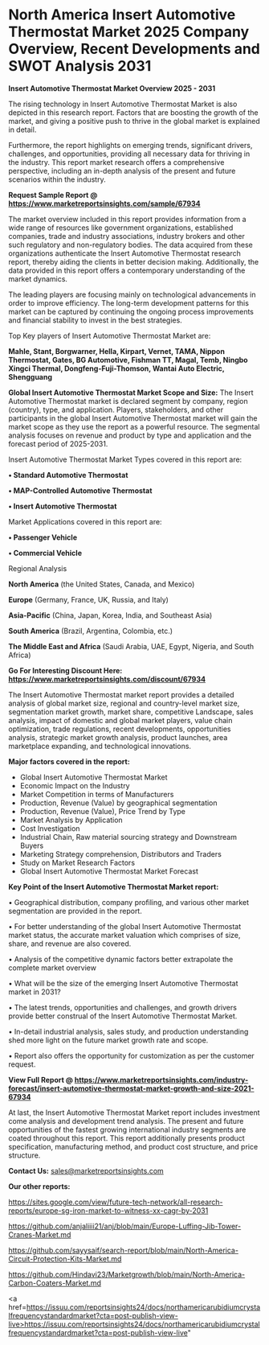  # North America Insert Automotive Thermostat Market 2025 Company Overview, Recent Developments and SWOT Analysis 2031

<Strong> Insert Automotive Thermostat Market Overview 2025 - 2031</strong>

The rising technology in Insert Automotive Thermostat Market is also depicted in this research report. Factors that are boosting the growth of the market, and giving a positive push to thrive in the global market is explained in detail.

Furthermore, the report highlights on emerging trends, significant drivers, challenges, and opportunities, providing all necessary data for thriving in the industry. This report market research offers a comprehensive perspective, including an in-depth analysis of the present and future scenarios within the industry.

<strong>Request Sample Report @ <a href=https://www.marketreportsinsights.com/sample/67934>https://www.marketreportsinsights.com/sample/67934</a></strong>

The market overview included in this report provides information from a wide range of resources like government organizations, established companies, trade and industry associations, industry brokers and other such regulatory and non-regulatory bodies. The data acquired from these organizations authenticate the Insert Automotive Thermostat research report, thereby aiding the clients in better decision making. Additionally, the data provided in this report offers a contemporary understanding of the market dynamics.

The leading players are focusing mainly on technological advancements in order to improve efficiency. The long-term development patterns for this market can be captured by continuing the ongoing process improvements and financial stability to invest in the best strategies.

Top Key players of Insert Automotive Thermostat Market are:

<strong>Mahle, Stant, Borgwarner, Hella, Kirpart, Vernet, TAMA, Nippon Thermostat, Gates, BG Automotive, Fishman TT, Magal, Temb, Ningbo Xingci Thermal, Dongfeng-Fuji-Thomson, Wantai Auto Electric, Shengguang</strong>

<strong><b>Global Insert Automotive Thermostat Market Scope and Size:</b></strong>
The Insert Automotive Thermostat market is declared segment by company, region (country), type, and application. Players, stakeholders, and other participants in the global Insert Automotive Thermostat market will gain the market scope as they use the report as a powerful resource. The segmental analysis focuses on revenue and product by type and application and the forecast period of 2025-2031.

Insert Automotive Thermostat Market Types covered in this report are:

<strong>• Standard Automotive Thermostat

• MAP-Controlled Automotive Thermostat

• Insert Automotive Thermostat</strong>

Market Applications covered in this report are:

<strong>• Passenger Vehicle

• Commercial Vehicle</strong> 

Regional Analysis

<strong>North America</strong> (the United States, Canada, and Mexico)

<strong>Europe</strong> (Germany, France, UK, Russia, and Italy)

<strong>Asia-Pacific</strong> (China, Japan, Korea, India, and Southeast Asia)

<strong>South America</strong> (Brazil, Argentina, Colombia, etc.)

<strong>The Middle East and Africa</strong> (Saudi Arabia, UAE, Egypt, Nigeria, and South Africa)

<strong>Go For Interesting Discount Here: <a href=https://www.marketreportsinsights.com/discount/67934>https://www.marketreportsinsights.com/discount/67934</a></strong>

The Insert Automotive Thermostat market report provides a detailed analysis of global market size, regional and country-level market size, segmentation market growth, market share, competitive Landscape, sales analysis, impact of domestic and global market players, value chain optimization, trade regulations, recent developments, opportunities analysis, strategic market growth analysis, product launches, area marketplace expanding, and technological innovations.

<strong><b>Major factors covered in the report:</b></strong>
<ul>
  <li>Global Insert Automotive Thermostat Market </li>
  <li>Economic Impact on the Industry</li>
  <li>Market Competition in terms of Manufacturers</li>
  <li>Production, Revenue (Value) by geographical segmentation</li>
  <li>Production, Revenue (Value), Price Trend by Type</li>
  <li>Market Analysis by Application</li>
  <li>Cost Investigation</li>
  <li>Industrial Chain, Raw material sourcing strategy and Downstream Buyers</li>
  <li>Marketing Strategy comprehension, Distributors and Traders</li>
  <li>Study on Market Research Factors</li>
  <li>Global Insert Automotive Thermostat Market Forecast</li>
</ul>

<strong><b>Key Point of the Insert Automotive Thermostat Market report:</b></strong>

• Geographical distribution, company profiling, and various other market segmentation are provided in the report.

• For better understanding of the global Insert Automotive Thermostat market status, the accurate market valuation which comprises of size, share, and revenue are also covered.

• Analysis of the competitive dynamic factors better extrapolate the complete market overview

• What will be the size of the emerging Insert Automotive Thermostat market in 2031?

• The latest trends, opportunities and challenges, and growth drivers provide better construal of the Insert Automotive Thermostat Market.

• In-detail industrial analysis, sales study, and production understanding shed more light on the future market growth rate and scope.

• Report also offers the opportunity for customization as per the customer request.

<strong><b>View Full Report @ <a href=https://www.marketreportsinsights.com/industry-forecast/insert-automotive-thermostat-market-growth-and-size-2021-67934>https://www.marketreportsinsights.com/industry-forecast/insert-automotive-thermostat-market-growth-and-size-2021-67934</a></b></strong>


At last, the Insert Automotive Thermostat Market report includes investment come analysis and development trend analysis. The present and future opportunities of the fastest growing international industry segments are coated throughout this report. This report additionally presents product specification, manufacturing method, and product cost structure, and price structure.

<strong>Contact Us:</strong>
sales@marketreportsinsights.com

<strong>Our other reports:</strong>

<a href=https://sites.google.com/view/future-tech-network/all-research-reports/europe-sg-iron-market-to-witness-xx-cagr-by-2031>https://sites.google.com/view/future-tech-network/all-research-reports/europe-sg-iron-market-to-witness-xx-cagr-by-2031</a>

<a href=https://github.com/anjaliiii21/anj/blob/main/Europe-Luffing-Jib-Tower-Cranes-Market.md>https://github.com/anjaliiii21/anj/blob/main/Europe-Luffing-Jib-Tower-Cranes-Market.md</a>

<a href=https://github.com/sayysaif/search-report/blob/main/North-America-Circuit-Protection-Kits-Market.md>https://github.com/sayysaif/search-report/blob/main/North-America-Circuit-Protection-Kits-Market.md</a>

<a href=https://github.com/Hindavi23/Marketgrowth/blob/main/North-America-Carbon-Coaters-Market.md>https://github.com/Hindavi23/Marketgrowth/blob/main/North-America-Carbon-Coaters-Market.md</a>

<a href=https://issuu.com/reportsinsights24/docs/northamericarubidiumcrystalfrequencystandardmarket?cta=post-publish-view-live>https://issuu.com/reportsinsights24/docs/northamericarubidiumcrystalfrequencystandardmarket?cta=post-publish-view-live</a>"
